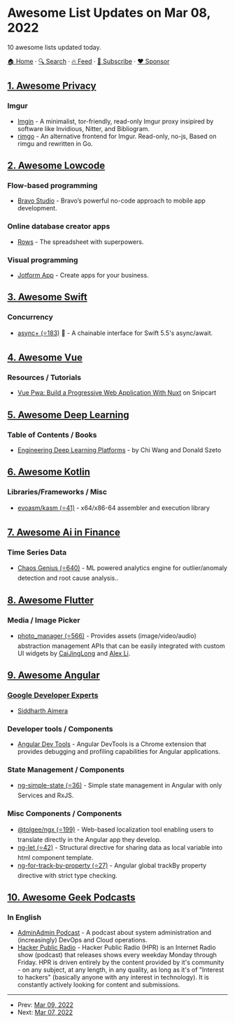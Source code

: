 # Awesome List Updates on Mar 08, 2022

10 awesome lists updated today.

[🏠 Home](/README.md) · [🔍 Search](https://www.trackawesomelist.com/search/) · [🔥 Feed](https://www.trackawesomelist.com/rss.xml) · [📮 Subscribe](https://trackawesomelist.us17.list-manage.com/subscribe?u=d2f0117aa829c83a63ec63c2f&id=36a103854c) · [❤️  Sponsor](https://github.com/sponsors/theowenyoung)



## [1. Awesome Privacy](/content/pluja/awesome-privacy/README.md)

### Imgur

*   [Imgin](https://git.voidnet.tech/kev/imgin) - A minimalist, tor-friendly, read-only Imgur proxy insipired by software like Invidious, Nitter, and Bibliogram.
*   [rimgo](https://codeberg.org/video-prize-ranch/rimgo#instances) - An alternative frontend for Imgur. Read-only, no-js, Based on rimgu and rewritten in Go.

## [2. Awesome Lowcode](/content/antdimot/awesome-lowcode/README.md)

### Flow-based programming

*   [Bravo Studio](https://www.bravostudio.app/) - Bravo’s powerful no-code approach to mobile app development.

### Online database creator apps

*   [Rows](https://rows.com/) - The spreadsheet with superpowers.

### Visual programming

*   [Jotform App](https://www.jotform.com/products/apps/) - Create apps for your business.

## [3. Awesome Swift](/content/matteocrippa/awesome-swift/README.md)

### Concurrency

*   [async+ (⭐183)](https://github.com/async-plus/async-plus) :penguin: - A chainable interface for Swift 5.5's async/await.

## [4. Awesome Vue](/content/vuejs/awesome-vue/README.md)

### Resources / Tutorials

*   [Vue Pwa: Build a Progressive Web Application With Nuxt](https://snipcart.com/blog/vue-pwa-development) on Snipcart

## [5. Awesome Deep Learning](/content/ChristosChristofidis/awesome-deep-learning/README.md)

### Table of Contents / Books

*   [Engineering Deep Learning Platforms](https://www.manning.com/books/engineering-deep-learning-platforms) - by Chi Wang and Donald Szeto

## [6. Awesome Kotlin](/content/KotlinBy/awesome-kotlin/README.md)

### Libraries/Frameworks / Misc

*   [evoasm/kasm (⭐41)](https://github.com/evoasm/kasm) - x64/x86-64 assembler and execution library

## [7. Awesome Ai in Finance](/content/georgezouq/awesome-ai-in-finance/README.md)

### Time Series Data

*   [Chaos Genius (⭐640)](https://github.com/chaos-genius/chaos_genius) - ML powered analytics engine for outlier/anomaly detection and root cause analysis..

## [8. Awesome Flutter](/content/Solido/awesome-flutter/README.md)

### Media / Image Picker

*   [photo\_manager (⭐566)](https://github.com/fluttercandies/flutter_photo_manager) <!--stargazers:fluttercandies/flutter_photo_manager--> - Provides assets (image/video/audio) abstraction management APIs that can be easily integrated with custom UI widgets by [CaiJingLong](https://github.com/CaiJingLong) and [Alex Li](https://github.com/AlexV525).

## [9. Awesome Angular](/content/PatrickJS/awesome-angular/README.md)

### [Google Developer Experts](https://developers.google.com/experts/all/technology/web-technologies)

*   [Siddharth Ajmera](https://twitter.com/SiddAjmera)

### Developer tools / Components

*   [Angular Dev Tools](https://angular.io/guide/devtools/) - Angular DevTools is a Chrome extension that provides debugging and profiling capabilities for Angular applications.

### State Management / Components

*   [ng-simple-state (⭐36)](https://github.com/nigrosimone/ng-simple-state) - Simple state management in Angular with only Services and RxJS.

### Misc Components / Components

*   [@tolgee/ngx (⭐199)](https://github.com/tolgee/tolgee-js/tree/main/packages/ngx/projects/ngx-tolgee) - Web-based localization tool enabling users to translate directly in the Angular app they develop.
*   [ng-let (⭐42)](https://github.com/nigrosimone/ng-let) - Structural directive for sharing data as local variable into html component template.
*   [ng-for-track-by-property (⭐27)](https://github.com/nigrosimone/ng-for-track-by-property) - Angular global trackBy property directive with strict type checking.

## [10. Awesome Geek Podcasts](/content/ayr-ton/awesome-geek-podcasts/README.md)

### In English

*   [AdminAdmin Podcast](https://adminadminpodcast.co.uk) - A podcast about system administration and (increasingly) DevOps and Cloud operations.
*   [Hacker Public Radio](https://hackerpublicradio.org/) - Hacker Public Radio (HPR) is an Internet Radio show (podcast) that releases shows every weekday Monday through Friday. HPR is driven entirely by the content provided by it's community - on any subject, at any length, in any quality, as long as it's of "Interest to hackers" (basically anyone with any interest in technology). It is constantly actively looking for content and submissions.

---

- Prev: [Mar 09, 2022](/content/2022/03/09/README.md)
- Next: [Mar 07, 2022](/content/2022/03/07/README.md)